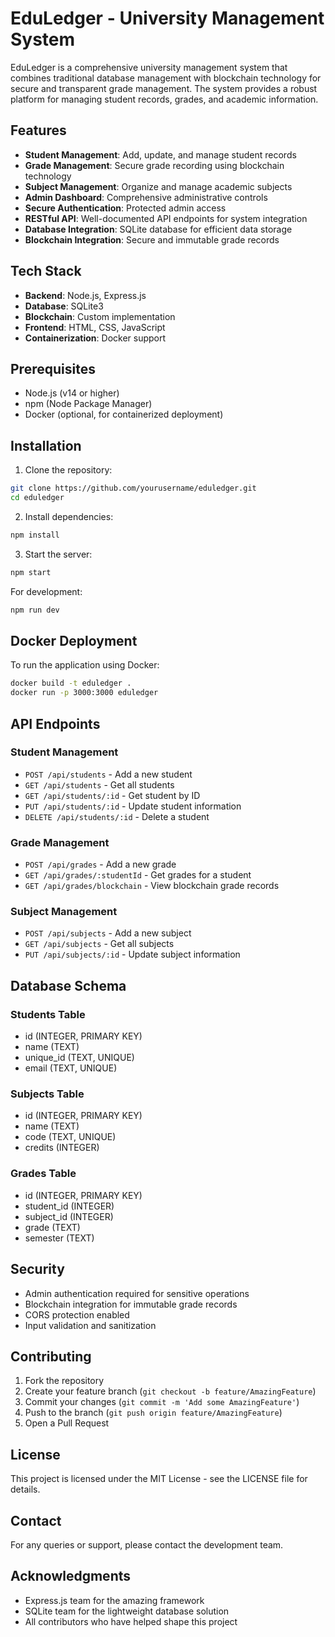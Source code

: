 # EduLedger - University Management System

EduLedger is a comprehensive university management system that combines traditional database management with blockchain technology for secure and transparent grade management. The system provides a robust platform for managing student records, grades, and academic information.

## Features

- **Student Management**: Add, update, and manage student records
- **Grade Management**: Secure grade recording using blockchain technology
- **Subject Management**: Organize and manage academic subjects
- **Admin Dashboard**: Comprehensive administrative controls
- **Secure Authentication**: Protected admin access
- **RESTful API**: Well-documented API endpoints for system integration
- **Database Integration**: SQLite database for efficient data storage
- **Blockchain Integration**: Secure and immutable grade records

## Tech Stack

- **Backend**: Node.js, Express.js
- **Database**: SQLite3
- **Blockchain**: Custom implementation
- **Frontend**: HTML, CSS, JavaScript
- **Containerization**: Docker support

## Prerequisites

- Node.js (v14 or higher)
- npm (Node Package Manager)
- Docker (optional, for containerized deployment)

## Installation

1. Clone the repository:
```bash
git clone https://github.com/yourusername/eduledger.git
cd eduledger
```

2. Install dependencies:
```bash
npm install
```

3. Start the server:
```bash
npm start
```

For development:
```bash
npm run dev
```

## Docker Deployment

To run the application using Docker:

```bash
docker build -t eduledger .
docker run -p 3000:3000 eduledger
```

## API Endpoints

### Student Management
- `POST /api/students` - Add a new student
- `GET /api/students` - Get all students
- `GET /api/students/:id` - Get student by ID
- `PUT /api/students/:id` - Update student information
- `DELETE /api/students/:id` - Delete a student

### Grade Management
- `POST /api/grades` - Add a new grade
- `GET /api/grades/:studentId` - Get grades for a student
- `GET /api/grades/blockchain` - View blockchain grade records

### Subject Management
- `POST /api/subjects` - Add a new subject
- `GET /api/subjects` - Get all subjects
- `PUT /api/subjects/:id` - Update subject information

## Database Schema

### Students Table
- id (INTEGER, PRIMARY KEY)
- name (TEXT)
- unique_id (TEXT, UNIQUE)
- email (TEXT, UNIQUE)

### Subjects Table
- id (INTEGER, PRIMARY KEY)
- name (TEXT)
- code (TEXT, UNIQUE)
- credits (INTEGER)

### Grades Table
- id (INTEGER, PRIMARY KEY)
- student_id (INTEGER)
- subject_id (INTEGER)
- grade (TEXT)
- semester (TEXT)

## Security

- Admin authentication required for sensitive operations
- Blockchain integration for immutable grade records
- CORS protection enabled
- Input validation and sanitization

## Contributing

1. Fork the repository
2. Create your feature branch (`git checkout -b feature/AmazingFeature`)
3. Commit your changes (`git commit -m 'Add some AmazingFeature'`)
4. Push to the branch (`git push origin feature/AmazingFeature`)
5. Open a Pull Request

## License

This project is licensed under the MIT License - see the LICENSE file for details.

## Contact

For any queries or support, please contact the development team.

## Acknowledgments

- Express.js team for the amazing framework
- SQLite team for the lightweight database solution
- All contributors who have helped shape this project 